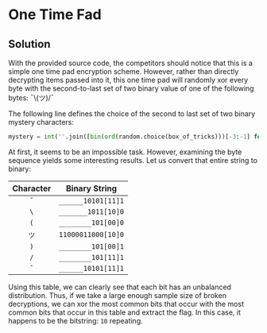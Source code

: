 # One Time Fad

## Solution
With the provided source code, the competitors should notice that this is a simple one time pad encryption scheme. However, rather than directly decrypting items passed into it, this one time pad will randomly xor every byte with the second-to-last set of two binary value of one of the following bytes: ¯\\(ツ)/¯

The following line defines the choice of the second to last set of two binary mystery characters:

```python
mystery = int(''.join([bin(ord(random.choice(box_of_tricks)))[-3:-1] for x in range(len(keyBinStr) // 2)]), 2)
```


At first, it seems to be an impossible task. However, examining the byte sequence yields some interesting results. Let us convert that entire string to binary:

<center>

| Character |      Binary String       |
|:---------:|:------------------------:|
|    `¯`    |    `______10101[11]1`    |
|    `\`    |    `_______1011[10]0`    |
|    `(`    |    `________101[00]0`    |
|    `ツ`   |    `11000011000[10]0`    |
|    `)`    |    `________101[00]1`    |
|    `/`    |    `________101[11]1`    |
|    `¯`    |    `______10101[11]1`    |

</center>

Using this table, we can clearly see that each bit has an unbalanced distribution. Thus, if we take a large enough sample size of broken decryptions, we can xor the most common bits that occur with the most common bits that occur in this table and extract the flag. In this case, it happens to be the bitstring: `10` repeating.